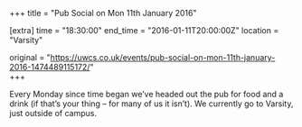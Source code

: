 +++
title = "Pub Social on Mon 11th January 2016"

[extra]
time = "18:30:00"
end_time = "2016-01-11T20:00:00Z"
location = "Varsity"

original = "https://uwcs.co.uk/events/pub-social-on-mon-11th-january-2016-1474489115172/"    
+++

Every Monday since time began we’ve headed out the pub for food and a drink (if that’s your thing – for many of us it isn’t). We currently go to Varsity, just outside of campus.

